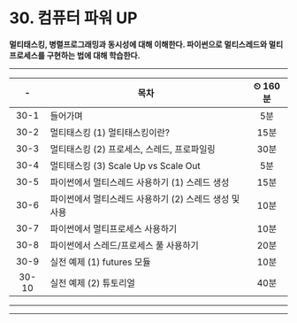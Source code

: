 # 30. 컴퓨터 파워 UP

**멀티태스킹, 병렬프로그래밍과 동시성에 대해 이해한다. 파이썬으로 멀티스레드와 멀티프로세스를 구현하는 법에 대해 학습한다.**

---

|-|목차|⏲ 160분|
|:---:|---|:---:|
|30-1| 들어가며 | 5분|
|30-2| 멀티태스킹 (1) 멀티태스킹이란? | 15분|
|30-3| 멀티태스킹 (2) 프로세스, 스레드, 프로파일링 | 30분|
|30-4| 멀티태스킹 (3) Scale Up vs Scale Out | 5분|
|30-5| 파이썬에서 멀티스레드 사용하기 (1) 스레드 생성 | 15분|
|30-6| 파이썬에서 멀티스레드 사용하기 (2) 스레드 생성 및 사용 | 10분|
|30-7| 파이썬에서 멀티프로세스 사용하기 | 10분|
|30-8| 파이썬에서 스레드/프로세스 풀 사용하기 | 20분|
|30-9| 실전 예제 (1) futures 모듈 | 10분|
|30-10| 실전 예제 (2) 튜토리얼 | 40분|


---


---

